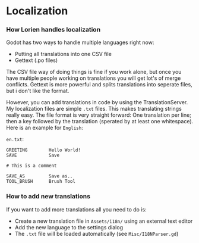 # Localization

### How Lorien handles localization

Godot has two ways to handle multiple languages right now:
- Putting all translations into one CSV file
- Gettext (.po files)

The CSV file way of doing things is fine if you work alone, but once you have multiple people working on translations you will get lot's of merge conflicts.
Gettext is more powerful and splits translations into seperate files, but i don't like the format.

However, you can add translations in code by using the TranslationServer. My localization files are simple `.txt` files. This makes translating strings really easy. The file format is very straight forward: One translation per line; then a key followed by the translation (sperated by at least one whitespace). Here is an example for `English`:

`en.txt`:

```
GREETING        Hello World!   
SAVE            Save   

# This is a comment

SAVE_AS         Save as..   
TOOL_BRUSH      Brush Tool   

```

### How to add new translations

If you want to add more translations all you need to do is:
- Create a new translation file in `Assets/i18n/` using an external text editor
- Add the new language to the settings dialog
- The `.txt` file will be loaded automatically (see `Misc/I18NParser.gd`)